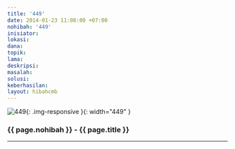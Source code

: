 ```yaml
---
title: '449'
date: 2014-01-23 11:08:00 +07:00
nohibah: '449'
inisiator: 
lokasi: 
dana: 
topik: 
lama: 
deskripsi: 
masalah: 
solusi: 
keberhasilan: 
layout: hibahcmb
---
```


![449](/static/img/hibahcmb/449.png){: .img-responsive }{: width="449" }

### {{ page.nohibah }} - {{ page.title }}

---
